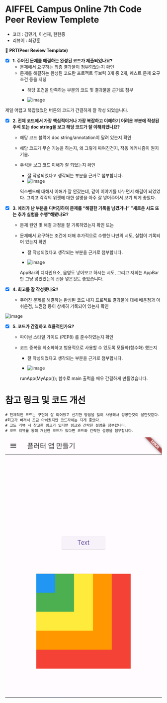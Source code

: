 # AIFFEL Campus Online 7th Code Peer Review Templete

- 코더 : 김민기, 이선재, 한현종
- 리뷰어 : 최강훈

🔑 **PRT(Peer Review Template)**

- [x]  **1. 주어진 문제를 해결하는 완성된 코드가 제출되었나요?**
    - 문제에서 요구하는 최종 결과물이 첨부되었는지 확인
    - 문제를 해결하는 완성된 코드란 프로젝트 루브릭 3개 중 2개, 
    퀘스트 문제 요구조건 등을 지칭
        - 해당 조건을 만족하는 부분의 코드 및 결과물을 근거로 첨부
     
        - <img width="436" alt="image" src="https://github.com/choikanghoon/kimmingi-AIFFEL_Online_Quest/assets/149554171/127ceb62-3c5b-40de-bfcc-a6cb087cd24c">

제일 어렵고 복잡했었던 버튼의 코드가 간결하게 잘 작성 되었습니다.

- [x]  **2. 전체 코드에서 가장 핵심적이거나 가장 복잡하고 이해하기 어려운 부분에 작성된 
주석 또는 doc string을 보고 해당 코드가 잘 이해되었나요?**
    - 해당 코드 블럭에 doc string/annotation이 달려 있는지 확인
    - 해당 코드가 무슨 기능을 하는지, 왜 그렇게 짜여진건지, 작동 메커니즘이 뭔지 기술.
    - 주석을 보고 코드 이해가 잘 되었는지 확인
        - 잘 작성되었다고 생각되는 부분을 근거로 첨부합니다.
        - <img width="372" alt="image" src="https://github.com/choikanghoon/kimmingi-AIFFEL_Online_Quest/assets/149554171/af7f3973-e22d-4408-a109-444548f4ab2c">

        익스펜드에 대해서 이해가 잘 안갔는데, 같이 이야기를 나누면서 해결이 되었었다.
      그리고 각각의 위젯에 대한 설명을 아주 잘 넣어주어서 보기 되게 좋았다.


- [x]  **3. 에러가 난 부분을 디버깅하여 문제를 “해결한 기록을 남겼거나” 
”새로운 시도 또는 추가 실험을 수행”해봤나요?**
    - 문제 원인 및 해결 과정을 잘 기록하였는지 확인 또는
    - 문제에서 요구하는 조건에 더해 추가적으로 수행한 나만의 시도, 
    실험이 기록되어 있는지 확인
        - 잘 작성되었다고 생각되는 부분을 근거로 첨부합니다.
     
        - <img width="420" alt="image" src="https://github.com/choikanghoon/kimmingi-AIFFEL_Online_Quest/assets/149554171/ab30ee94-7d13-42ec-acbb-ac67eeb91108">

        AppBar의 디자인요소, 음영도 넣어보고 하시는 시도, 그리고 저희는 AppBar만 그냥 넣었었는데 선을 넣은것도 좋았습니다.


- [x]  **4. 회고를 잘 작성했나요?**
    - 주어진 문제를 해결하는 완성된 코드 내지 프로젝트 결과물에 대해
    배운점과 아쉬운점, 느낀점 등이 상세히 기록되어 있는지 확인

<img width="474" alt="image" src="https://github.com/choikanghoon/kimmingi-AIFFEL_Online_Quest/assets/149554171/a701fe74-8ea8-4422-acc1-8453fcd22bab">


- [x]  **5. 코드가 간결하고 효율적인가요?**
    - 파이썬 스타일 가이드 (PEP8) 를 준수하였는지 확인
    - 코드 중복을 최소화하고 범용적으로 사용할 수 있도록 모듈화(함수화) 했는지
        - 잘 작성되었다고 생각되는 부분을 근거로 첨부합니다.
     
        - <img width="262" alt="image" src="https://github.com/choikanghoon/kimmingi-AIFFEL_Online_Quest/assets/149554171/b15a3634-36b8-4439-8f05-c98b6dd807cd">

        runApp(MyApp()); 함수로 main 출력을 매우 간결하게 만들었습니다.

 
# 참고 링크 및 코드 개선
```
# 전체적인 코드는 구현이 잘 되어있고 신기한 방법을 많이 사용해서 성공한것이 잘한것같다.
#회고가 빠져서 조금 아쉬웠지만 코드자체는 되게 좋았다.
# 코드 리뷰 시 참고한 링크가 있다면 링크와 간략한 설명을 첨부합니다.
# 코드 리뷰를 통해 개선한 코드가 있다면 코드와 간략한 설명을 첨부합니다.
```

![alt text](image.png)
